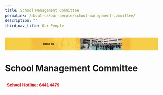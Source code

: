 ```yaml
---
title: School Management Committee
permalink: /about-us/our-people/school-management-committee/
description: ""
third_nav_title: Our People
---
```

![](/images/AboutUs.png)


School Management Committee
===========================


<style type="text/css">
.tg  {border-collapse:collapse;border-spacing:0;}
.tg td{border-color:black;border-style:solid;border-width:1px;font-family:Arial, sans-serif;font-size:14px;
  overflow:hidden;padding:10px 5px;word-break:normal;}
.tg th{border-color:black;border-style:solid;border-width:1px;font-family:Arial, sans-serif;font-size:14px;
  font-weight:normal;overflow:hidden;padding:10px 5px;word-break:normal;}
.tg .tg-jydw{border-color:#ffffff;color:#ff0000;font-weight:bold;text-align:right;vertical-align:top}
</style>
<table class="tg">
<thead>
  <tr>
    <td class="tg-jydw">School Hotline: 6441 4479</td>
  </tr>
</thead>
</table>